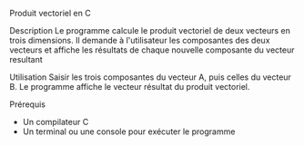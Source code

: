 Produit vectoriel en C

Description
Le programme calcule le produit vectoriel de deux vecteurs en trois dimensions.
Il demande à l'utilisateur les composantes des deux vecteurs et affiche les résultats de chaque nouvelle composante du vecteur resultant

Utilisation
Saisir les trois composantes du vecteur A, puis celles du vecteur B.
Le programme affiche le vecteur résultat du produit vectoriel.

Prérequis
- Un compilateur C
- Un terminal ou une console pour exécuter le programme
